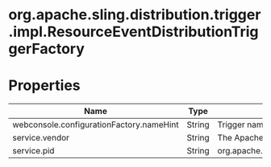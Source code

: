 # org.apache.sling.distribution.trigger.impl.ResourceEventDistributionTriggerFactory

# Properties

| Name | Type | Value |
| ---- | ---- | ----- |
| webconsole.configurationFactory.nameHint | String | Trigger name: {name} |
| service.vendor | String | The Apache Software Foundation |
| service.pid | String | org.apache.sling.distribution.trigger.impl.ResourceEventDistributionTriggerFactory |
